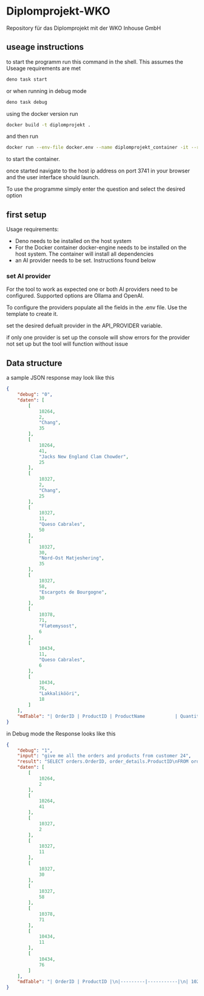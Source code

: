 # Diplomprojekt-WKO

Repository für das Diplomprojekt mit der WKO Inhouse GmbH

## useage instructions

to start the programm run this command in the shell. This assumes the Useage requirements are met

```bash
deno task start
```

or when running in debug mode

```bash
deno task debug
```

using the docker version run

```bash
docker build -t diplomprojekt .
```

and then run

```bash
docker run --env-file docker.env --name diplomprojekt_container -it --rm -p 3741:3741 diplomprojekt
```

to start the container.

once started navigate to the host ip address on port 3741 in your browser and the user interface should launch.

To use the programme simply enter the question and select the desired option

## first setup

Usage requirements:

- Deno needs to be installed on the host system
- For the Docker container docker-engine needs to be installed on the host system. The container will install all dependencies
- an AI provider needs to be set. Instructions found below

### set AI provider

For the tool to work as expected one or both AI providers need to be configured. Supported options are Ollama and OpenAI.

To configure the providers populate all the fields in the .env file. Use the template to create it.

set the desired defualt provider in the API_PROVIDER variable.

if only one provider is set up the console will show errors for the provider not set up but the tool will function without issue

## Data structure

a sample JSON response may look like this

```json
{
    "debug": "0",
    "daten": [
        [
            10264,
            2,
            "Chang",
            35
        ],
        [
            10264,
            41,
            "Jacks New England Clam Chowder",
            25
        ],
        [
            10327,
            2,
            "Chang",
            25
        ],
        [
            10327,
            11,
            "Queso Cabrales",
            50
        ],
        [
            10327,
            30,
            "Nord-Ost Matjeshering",
            35
        ],
        [
            10327,
            58,
            "Escargots de Bourgogne",
            30
        ],
        [
            10378,
            71,
            "Fløtemysost",
            6
        ],
        [
            10434,
            11,
            "Queso Cabrales",
            6
        ],
        [
            10434,
            76,
            "Lakkalikööri",
            18
        ]
    ],
    "mdTable": "| OrderID | ProductID | ProductName           | Quantity |\n|---------|-----------|-----------------------|----------|\n| 10264   | 2         | Chang                 | 35       |\n| 10264   | 41        | Jack's New England Clam Chowder | 25       |\n| 10327   | 2         | Chang                 | 25       |\n| 10327   | 11        | Queso Cabrales        | 50       |\n| 10327   | 30        | Nord-Ost Matjeshering | 35       |\n| 10327   | 58        | Escargots de Bourgogne | 30     |\n| 10378    | 71        | Fløtemysost           | 6        |\n| 10434   | 11        | Queso Cabrales        | 6        |\n| 10434   | 76        | Lakkalikööri          | 18       |"
}
```

in Debug mode the Response looks like this

```json
{
    "debug": "1",
    "input": "give me all the orders and products from customer 24",
    "result": "SELECT orders.OrderID, order_details.ProductID\nFROM orders\nINNER JOIN order_details ON orders.OrderID = order_details.OrderID\nWHERE orders.CustomerID = 24;",
    "daten": [
        [
            10264,
            2
        ],
        [
            10264,
            41
        ],
        [
            10327,
            2
        ],
        [
            10327,
            11
        ],
        [
            10327,
            30
        ],
        [
            10327,
            58
        ],
        [
            10378,
            71
        ],
        [
            10434,
            11
        ],
        [
            10434,
            76
        ]
    ],
    "mdTable": "| OrderID | ProductID |\n|---------|-----------|\n| 10264   | 2         |\n| 10264   | 41        |\n| 10327   | 2         |\n| 10327   | 11        |\n| 10327   | 30        |\n| 10327   | 58        |\n| 10378   | 71        |\n| 10434   | 11        |\n| 10434   | 76        |"
}
```
